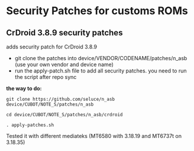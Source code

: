 Security Patches for customs ROMs
===========
CrDroid 3.8.9 security patches 
------------------

adds security patch for CrDroid 3.8.9

- git clone the patches into device/VENDOR/CODENAME/patches/n_asb (use your own vendor and device name)
- run the apply-patch.sh file to add all security patches. you need to run the script after repo sync 

**the way to do:**
```
git clone https://github.com/seluce/n_asb device/CUBOT/NOTE_S/patches/n_asb

cd device/CUBOT/NOTE_S/patches/n_asb/crdroid

. apply-patches.sh
```

Tested it with different mediateks (MT6580 with 3.18.19 and MT6737t on 3.18.35)